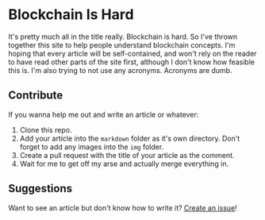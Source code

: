 # Blockchain Is Hard

It's pretty much all in the title really. Blockchain is hard. So I've thrown together this site to help people understand blockchain concepts. I'm hoping that every article will be self-contained, and won't rely on the reader to have read other parts of the site first, although I don't know how feasible this is. I'm also trying to not use any acronyms. Acronyms are dumb.

## Contribute

If you wanna help me out and write an article or whatever:

1. Clone this repo.
2. Add your article into the `markdown` folder as it's own directory. Don't forget to add any images into the `img` folder.
3. Create a pull request with the title of your article as the comment.
4. Wait for me to get off my arse and actually merge everything in.

## Suggestions

Want to see an article but don't know how to write it? [Create an issue](https://github.com/mohnjatthews/blockchain-is-hard/issues)!